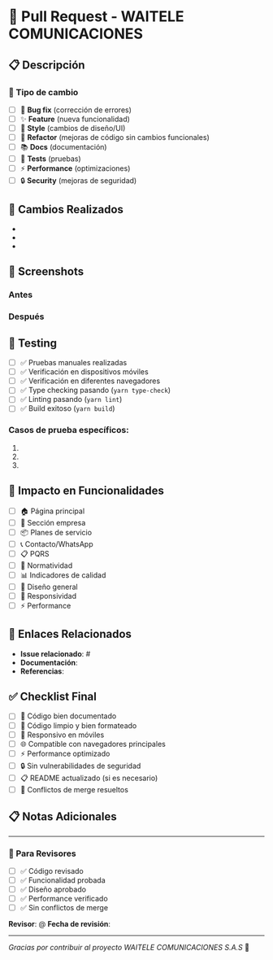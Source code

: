 # 🔀 Pull Request - WAITELE COMUNICACIONES

## 📋 Descripción

<!-- Describe brevemente los cambios realizados -->

### 🎯 Tipo de cambio
<!-- Marca con [x] el tipo de cambio -->

- [ ] 🐛 **Bug fix** (corrección de errores)
- [ ] ✨ **Feature** (nueva funcionalidad)
- [ ] 💄 **Style** (cambios de diseño/UI)
- [ ] 🔧 **Refactor** (mejoras de código sin cambios funcionales)
- [ ] 📚 **Docs** (documentación)
- [ ] 🧪 **Tests** (pruebas)
- [ ] ⚡ **Performance** (optimizaciones)
- [ ] 🔒 **Security** (mejoras de seguridad)

## 🚀 Cambios Realizados

<!-- Lista detallada de los cambios -->

- 
- 
- 

## 📸 Screenshots

<!-- Si aplica, incluye screenshots de los cambios visuales -->

### Antes
<!-- Screenshot del estado anterior -->

### Después
<!-- Screenshot del estado actual -->

## 🧪 Testing

<!-- Describe cómo has probado los cambios -->

- [ ] ✅ Pruebas manuales realizadas
- [ ] ✅ Verificación en dispositivos móviles
- [ ] ✅ Verificación en diferentes navegadores
- [ ] ✅ Type checking pasando (`yarn type-check`)
- [ ] ✅ Linting pasando (`yarn lint`)
- [ ] ✅ Build exitoso (`yarn build`)

### Casos de prueba específicos:

1. 
2. 
3. 

## 📱 Impacto en Funcionalidades

<!-- Marca las áreas afectadas -->

- [ ] 🏠 Página principal
- [ ] 🏢 Sección empresa
- [ ] 📦 Planes de servicio
- [ ] 📞 Contacto/WhatsApp
- [ ] 📋 PQRS
- [ ] 📑 Normatividad
- [ ] 📊 Indicadores de calidad
- [ ] 🎨 Diseño general
- [ ] 📱 Responsividad
- [ ] ⚡ Performance

## 🔗 Enlaces Relacionados

<!-- Si aplica, incluye enlaces a issues, documentos, etc. -->

- **Issue relacionado**: #
- **Documentación**: 
- **Referencias**: 

## ✅ Checklist Final

<!-- Verifica antes de crear el PR -->

- [ ] 📝 Código bien documentado
- [ ] 🧹 Código limpio y bien formateado
- [ ] 📱 Responsivo en móviles
- [ ] 🌐 Compatible con navegadores principales
- [ ] ⚡ Performance optimizado
- [ ] 🔒 Sin vulnerabilidades de seguridad
- [ ] 📋 README actualizado (si es necesario)
- [ ] 🔄 Conflictos de merge resueltos

## 📋 Notas Adicionales

<!-- Cualquier información adicional para los revisores -->



---

### 🤝 Para Revisores

- [ ] ✅ Código revisado
- [ ] ✅ Funcionalidad probada
- [ ] ✅ Diseño aprobado
- [ ] ✅ Performance verificado
- [ ] ✅ Sin conflictos de merge

**Revisor**: @
**Fecha de revisión**: 

---

*Gracias por contribuir al proyecto WAITELE COMUNICACIONES S.A.S* 🚀 